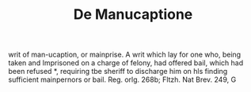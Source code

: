 ---
title: De Manucaptione
letter: D
permalink: "/definitions/bld-de-manucaptione.html"
body: writ of man-ucaption, or mainprise. A writ which lay for one who, being taken
  and Imprisoned on a charge of felony, had offered bail, which had been refused *,
  requiring tbe sheriff to discharge him on hls finding sufficient mainpernors or
  bail. Reg. orlg. 268b; Fltzh. Nat Brev. 249, G
published_at: '2018-07-07'
source: Black's Law Dictionary 2nd Ed (1910)
layout: post
---